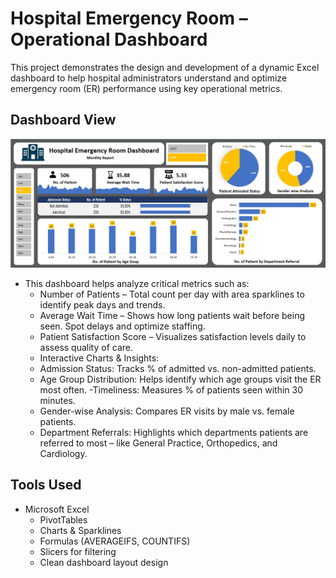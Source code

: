 # Hospital Emergency Room – Operational Dashboard
This project demonstrates the design and development of a dynamic Excel dashboard to help hospital administrators understand and optimize emergency room (ER) performance using key operational metrics.

## Dashboard View
![image alt](https://github.com/DilrukshiManjula07/Full-Excel-Dashboard-of-Hospital_Emergency_Room/blob/c9bf120302f1989a7e7d8eb5bf0b25c58f326dcf/Full%20Excel%20Dashboard%20of%20Hospital_Emergency_Room.JPG)

- This dashboard helps analyze critical metrics such as:
  - Number of Patients – Total count per day with area sparklines to identify peak days and trends.
  - Average Wait Time – Shows how long patients wait before being seen. Spot delays and optimize staffing.
  - Patient Satisfaction Score – Visualizes satisfaction levels daily to assess quality of care.
  - Interactive Charts & Insights:
  - Admission Status: Tracks % of admitted vs. non-admitted patients.
  - Age Group Distribution: Helps identify which age groups visit the ER most often.
  -Timeliness: Measures % of patients seen within 30 minutes.
  - Gender-wise Analysis: Compares ER visits by male vs. female patients.
  - Department Referrals: Highlights which departments patients are referred to most – like General Practice, Orthopedics, and Cardiology.

## Tools Used
- Microsoft Excel
  - PivotTables
  - Charts & Sparklines
  - Formulas (AVERAGEIFS, COUNTIFS)
  - Slicers for filtering
  - Clean dashboard layout design

